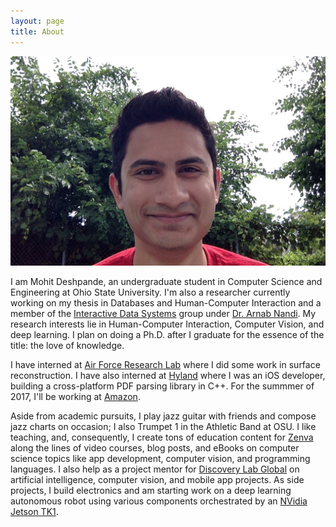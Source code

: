 ```yaml
---
layout: page
title: About
---
```


![headshot](/assets/img/headshot.jpg "That's me!")

I am Mohit Deshpande, an undergraduate student in Computer Science and Engineering at Ohio State University. I'm also a researcher currently working on my thesis in Databases and Human-Computer Interaction and a member of the [Interactive Data Systems](http://interact.osu.edu/) group under [Dr. Arnab Nandi](arnab.org). My research interests lie in Human-Computer Interaction, Computer Vision, and deep learning. I plan on doing a Ph.D. after I graduate for the essence of the title: the love of knowledge.

I have interned at [Air Force Research Lab](http://www.wpafb.af.mil/afrl) where I did some work in surface reconstruction. I have also interned at [Hyland](https://www.onbase.com/) where I was an iOS developer, building a cross-platform PDF parsing library in C++. For the summmer of 2017, I'll be working at [Amazon](https://amazon.com).

Aside from academic pursuits, I play jazz guitar with friends and compose jazz charts on occasion; I also Trumpet 1 in the Athletic Band at OSU. I like teaching, and, consequently, I create tons of education content for [Zenva](https://zenva.com/) along the lines of video courses, blog posts, and eBooks on computer science topics like app development, computer vision, and programming languages. I also help as a project mentor for [Discovery Lab Global](http://www.discoverylabglobal.com/) on artificial intelligence, computer vision, and mobile app projects. As side projects, I build electronics and am starting work on a deep learning autonomous robot using various components orchestrated by an [NVidia Jetson TK1](http://www.nvidia.com/object/jetson-tk1-embedded-dev-kit.html).
